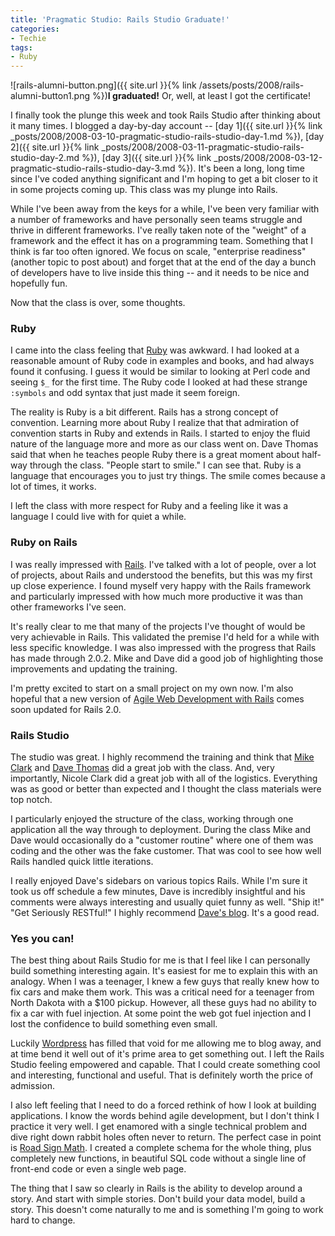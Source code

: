 ```yaml
---
title: 'Pragmatic Studio: Rails Studio Graduate!'
categories:
- Techie
tags:
- Ruby
---
```


![rails-alumni-button.png]({{ site.url }}{% link /assets/posts/2008/rails-alumni-button1.png %})**I graduated!** Or, well, at least I got the certificate!

I finally took the plunge this week and took Rails Studio after thinking about it many times. I blogged a day-by-day account -- [day 1]({{ site.url }}{% link _posts/2008/2008-03-10-pragmatic-studio-rails-studio-day-1.md %}), [day 2]({{ site.url }}{% link _posts/2008/2008-03-11-pragmatic-studio-rails-studio-day-2.md %}), [day 3]({{ site.url }}{% link _posts/2008/2008-03-12-pragmatic-studio-rails-studio-day-3.md %}). It's been a long, long time since I've coded anything significant and I'm hoping to get a bit closer to it in some projects coming up. This class was my plunge into Rails.

While I've been away from the keys for a while, I've been very familiar with a number of frameworks and have personally seen teams struggle and thrive in different frameworks. I've really taken note of the "weight" of a framework and the effect it has on a programming team. Something that I think is far too often ignored. We focus on scale, "enterprise readiness" (another topic to post about) and forget that at the end of the day a bunch of developers have to live inside this thing -- and it needs to be nice and hopefully fun.

Now that the class is over, some thoughts.

<!-- more -->

### Ruby

I came into the class feeling that [Ruby](http://www.ruby-lang.org/) was awkward. I had looked at a reasonable amount of Ruby code in examples and books, and had always found it confusing. I guess it would be similar to looking at Perl code and seeing `$_` for the first time. The Ruby code I looked at had these strange `:symbols` and odd syntax that just made it seem foreign.

The reality is Ruby is a bit different. Rails has a strong concept of convention. Learning more about Ruby I realize that that admiration of convention starts in Ruby and extends in Rails. I started to enjoy the fluid nature of the language more and more as our class went on. Dave Thomas said that when he teaches people Ruby there is a great moment about half-way through the class. "People start to smile." I can see that. Ruby is a language that encourages you to just try things. The smile comes because a lot of times, it works.

I left the class with more respect for Ruby and a feeling like it was a language I could live with for quiet a while.

### Ruby on Rails

I was really impressed with [Rails](http://www.rubyonrails.com/). I've talked with a lot of people, over a lot of projects, about Rails and understood the benefits, but this was my first up close experience. I found myself very happy with the Rails framework and particularly impressed with how much more productive it was than other frameworks I've seen.

It's really clear to me that many of the projects I've thought of would be very achievable in Rails. This validated the premise I'd held for a while with less specific knowledge. I was also impressed with the progress that Rails has made through 2.0.2. Mike and Dave did a good job of highlighting those improvements and updating the training.

I'm pretty excited to start on a small project on my own now. I'm also hopeful that a new version of [Agile Web Development with Rails](http://www.pragprog.com/titles/rails2) comes soon updated for Rails 2.0.

### Rails Studio

The studio was great. I highly recommend the training and think that [Mike Clark](http://www.clarkware.com/) and [Dave Thomas](http://pragdave.pragprog.com/) did a great job with the class. And, very importantly, Nicole Clark did a great job with all of the logistics. Everything was as good or better than expected and I thought the class materials were top notch.

I particularly enjoyed the structure of the class, working through one application all the way through to deployment. During the class Mike and Dave would occasionally do a "customer routine" where one of them was coding and the other was the fake customer. That was cool to see how well Rails handled quick little iterations.

I really enjoyed Dave's sidebars on various topics Rails. While I'm sure it took us off schedule a few minutes, Dave is incredibly insightful and his comments were always interesting and usually quiet funny as well. "Ship it!" "Get Seriously RESTful!" I highly recommend [Dave's blog](http://pragdave.pragprog.com/). It's a good read.

### Yes you can!

The best thing about Rails Studio for me is that I feel like I can personally build something interesting again. It's easiest for me to explain this with an analogy. When I was a teenager, I knew a few guys that really knew how to fix cars and make them work. This was a critical need for a teenager from North Dakota with a $100 pickup. However, all these guys had no ability to fix a car with fuel injection. At some point the web got fuel injection and I lost the confidence to build something even small.

Luckily [Wordpress](http://www.wordpress.org/) has filled that void for me allowing me to blog away, and at time bend it well out of it's prime area to get something out. I left the Rails Studio feeling empowered and capable. That I could create something cool and interesting, functional and useful. That is definitely worth the price of admission.

I also left feeling that I need to do a forced rethink of how I look at building applications. I know the words behind agile development, but I don't think I practice it very well. I get enamored with a single technical problem and dive right down rabbit holes often never to return. The perfect case in point is [Road Sign Math](http://www.roadsignmath.com/). I created a complete schema for the whole thing, plus completely new functions, in beautiful SQL code without a single line of front-end code or even a single web page.

The thing that I saw so clearly in Rails is the ability to develop around a story. And start with simple stories. Don't build your data model, build a story. This doesn't come naturally to me and is something I'm going to work hard to change.
